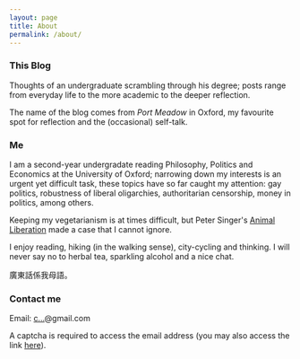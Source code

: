 ```yaml
---
layout: page
title: About
permalink: /about/
---
```


### This Blog
Thoughts of an undergraduate scrambling through his degree; posts range from everyday life to the more academic to the deeper reflection.

The name of the blog comes from *Port Meadow* in Oxford, my favourite spot for reflection and the (occasional) self-talk.

### Me
I am a second-year undergradate reading Philosophy, Politics and Economics at the University of Oxford; narrowing down my interests is an urgent yet difficult task, these topics have so far caught my attention: gay politics, robustness of liberal oligarchies, authoritarian censorship, money in politics, among others.

Keeping my vegetarianism is at times difficult, but Peter Singer's [Animal Liberation](https://www.peta.org/about-peta/learn-about-peta/ingrid-newkirk/animal-liberation/) made a case that I cannot ignore.

I enjoy reading, hiking (in the walking sense), city-cycling and thinking. I will never say no to herbal tea, sparkling alcohol and a nice chat.



廣東話係我母語。

### Contact me
Email: <a href="http://www.google.com/recaptcha/mailhide/d?k=01QMcKHIN42J9i0PaJ5c9d0w==&amp;c=LBEI5AR21Wzq-To12c5JdnK_snSoELPY3Cd_nbKfFlQ=" onclick="window.open('http://www.google.com/recaptcha/mailhide/d?k\x3d01QMcKHIN42J9i0PaJ5c9d0w\x3d\x3d\x26c\x3dLBEI5AR21Wzq-To12c5JdnK_snSoELPY3Cd_nbKfFlQ\x3d', '', 'toolbar=0,scrollbars=0,location=0,statusbar=0,menubar=0,resizable=0,width=500,height=300'); return false;" title="Reveal this e-mail address">c...</a>@gmail.com

A captcha is required to access the email address (you may also access the link [here](http://www.google.com/recaptcha/mailhide/d?k=01QMcKHIN42J9i0PaJ5c9d0w==&amp;c=LBEI5AR21Wzq-To12c5JdnK_snSoELPY3Cd_nbKfFlQ=)).
